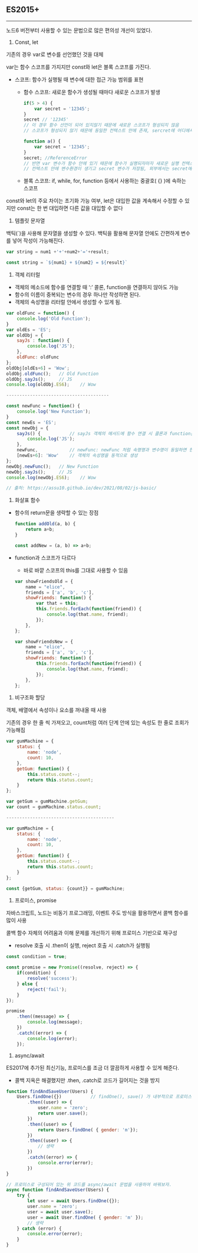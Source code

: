 ## ES2015+

---

노드6 버전부터 사용할 수 있는 문법으로 많은 편의성 개선이 있었다.

1. Const, let

기존의 경우 var로 변수를 선언했던 것을 대체

var는 함수 스코프를 가지지만 const와 let은 블록 스코프를 가진다.

- 스코프: 함수가 실행될 때 변수에 대한 접근 가능 범위를 표현
    - 함수 스코프: 새로운 함수가 생성될 때마다 새로운 스코프가 발생

        ```jsx
        if(5 > 4) {
        	var secret = '12345';
        }
        secret // '12345'
        // 이 경우 함수 선언이 되어 있지않기 때문에 새로운 스코프가 형성되지 않음
        // 스코프가 형성되지 않기 때문에 동일한 컨텍스트 안에 존재, sercret에 어디에서나 접근이 가능
        
        function a() {
        	var secret = '12345';
        }
        secret; //ReferenceError
        // 반면 var 변수가 함수 안에 있기 때문에 함수가 실행되자마자 새로운 실행 컨텍스트가 생성
        // 컨텍스트 안에 변수환경이 생기고 secret 변수가 저장됨, 외부에서는 secret에 접근이 불가능
        ```

    - 블록 스코프: if, while, for, function 등에서 사용하는 중괄호( {} )에 속하는 스코프

const와 let의 주요 차이는 초기화 가능 여부, let은 대입한 값을 계속해서 수정할 수 있지만 const는 한 번 대입하면 다른 값을 대입할 수 없다

1. 템플릿 문자열

백틱(`)을 사용해 문자열을 생성할 수 있다. 백틱을 활용해 문자열 안에도 간편하게 변수를 넣어 작성이 가능해진다.

```jsx
var string = num1 +'+'+num2+'='+result;

const string = `${num1} + ${num2} = ${result}`
```

1. 객체 리터럴
- 객체의 메소드에 함수를 연결할 때 ‘:’ 콜론, function을 연결하지 않아도 가능
- 함수의 이름이 중복되는 변수의 경우 하나만 작성하면 된다.
- 객체의 속성명을 리터럴 안에서 생성할 수 있게 됨.

```jsx
var oldFunc = function() {
	console.log('Old Function');
}
var oldEs = 'ES';
var oldObj = {
	sayJs : function() {
		console.log('JS');
	},
	oldFunc: oldFunc
};
oldObj[oldEs+6] = 'Wow';
oldObj.oldFunc();	// Old Function
oldObj.sayJs();		// JS
console.log(oldObj.ES6);	// Wow

---------------------------------------

const newFunc = function() {
	console.log('New Function');
}
const newEs = 'ES';
const newObj = {
	sayJs() {			// sayJs 객체의 메서드에 함수 연결 시 콜론과 function를 붙이지 않음
		console.log('JS');
	},
	newFunc,			// newFunc: newFunc 처럼 속명명과 변수명이 동일하면 한 번만 써도 됨
	[newEs+6]: 'Wow'	// 객체의 속성명을 동적으로 생성
};
newObj.newFunc();	// New Function
newObj.sayJs();		// JS
console.log(newObj.ES6);	// Wow

// 출처: https://assu10.github.io/dev/2021/08/02/js-basic/
```

1. 화살표 함수
- 함수의 return문을 생략할 수 있는 장점

    ```jsx
    function addOld(a, b) {
    	return a+b;
    }
    
    const addNew = (a, b) => a+b;
    ```

- function과 스코프가 다르다
    - 바로 바깥 스코프의 this를 그대로 사용할 수 있음

    ```jsx
    var showFriendsOld = {
    	name = "elice",
    	friends = ['a', 'b', 'c'],
    	showFriends: function() {
    		var that = this;
    		this.friends.forEach(function(friend)) {
    			console.log(that.name, friend);
    		});
    	},
    };
    
    var showFriendsNew = {
    	name = "elice",
    	friends = ['a', 'b', 'c'],
    	showFriends: function() {
    		this.friends.forEach(function(friend)) {
    			console.log(that.name, friend);
    		});
    	},
    };
    ```


1. 비구조화 할당

객체, 배열에서 속성이나 요소를 꺼내올 때 사용

기존의 경우 한 줄 씩 가져오고, count처럼 여러 단계 안에 있는 속성도 한 줄로 조회가 가능해짐

```jsx
var gumMachine = {
	status: {
		name: 'node',
		count: 10,
	},
	getGum: function() {
		this.status.count--;		
		return this.status.count;
	}
};

var getGum = gumMachine.getGum;
var count = gumMachine.status.count;

-----------------------------------------

var gumMachine = {
	status: {
		name: 'node',
		count: 10,
	},
	getGum: function() {
		this.status.count--;		
		return this.status.count;
	}
};

const {getGum, status: {count}} = gumMachine;
```

1. 프로미스, promise

자바스크립트, 노드는 비동기 프로그래밍, 이벤트 주도 방식을 활용하면서 콜백 함수를 많이 사용

콜백 함수 자체의 어려움과 이해 문제를 개선하기 위해 프로미스 기반으로 재구성

- resolve 호출 시 .then이 실행, reject 호출 시 .catch가 실행됨

```jsx
const condition = true;

const promise = new Promise((resolve, reject) => {
	if(condition) {
		resolve('success');
	} else {
		reject('fail');
	}
});

promise
	.then((message) => {
		console.log(message);
	})
	.catch((error) => {
		console.log(error);
	});
```

1. async/await

ES2017에 추가된 최신기능, 프로미스를 조금 더 깔끔하게 사용할 수 있게 해준다.

- 콜백 지옥은 해결했지만 .then, .catch로 코드가 길어지는 것을 방지

```jsx
function findAndSaveUser(Users) {
    Users.findOne({})           // findOne(), save() 가 내부적으로 프로미스 객체를 가지고 있어야 함 (=new Promise 가 내부에 구현되어 있어야 함)
        .then((user) => {
            user.name = 'zero';
            return user.save();
        })
        .then((user) => {
            return Users.findOne( { gender: 'm'});
        })
        .then((user) => {
            // 생략
        })
        .catch((error) => {
            console.error(error);
        })
}

// 프로미스로 구성되어 있는 위 코드를 async/await 문법을 사용하여 바꿔보자.
async function findAndSaveUser(Users) {
    try {
        let user = await Users.findOne({});
        user.name = 'zero';
        user = await user.save();
        user = await User.findOne( { gender: 'm' });
        // 생략
    } catch (error) {
        console.error(error);
    }
}
```